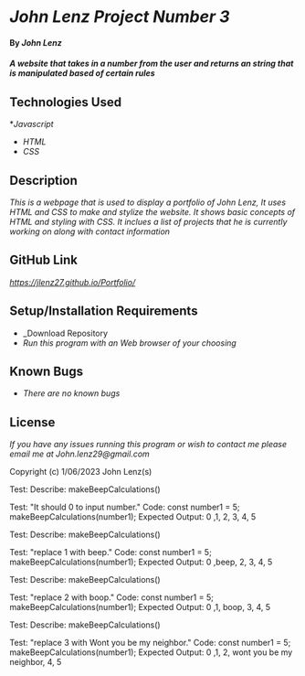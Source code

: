 # _John Lenz Project Number 3_

#### By _**John Lenz**_

#### _A website that takes in a number from the user and returns an string that is manipulated based of certain rules_

## Technologies Used
*_Javascript_
* _HTML_
* _CSS_


## Description

_This is a webpage that is used to display a portfolio of John Lenz, It uses HTML and CSS to make and stylize the website. It shows basic concepts of HTML and styling with CSS. It inclues a list of projects that he is currently working on along with contact information_

## GitHub Link
_https://jlenz27.github.io/Portfolio/_

## Setup/Installation Requirements
* _Download Repository
* _Run this program with an Web browser of your choosing_


## Known Bugs

* _There are no known bugs_


## License


_If you have any issues running this program or wish to contact me please email me at John.lenz29@gmail.com_

Copyright (c) 1/06/2023 John Lenz(s)


Test:
Describe: makeBeepCalculations()

Test: "It should 0 to input number."
Code:
const number1 = 5;
makeBeepCalculations(number1);
Expected Output: 0 ,1, 2, 3, 4, 5


Test:
Describe: makeBeepCalculations()

Test: "replace 1 with beep."
Code:
const number1 = 5;
makeBeepCalculations(number1);
Expected Output: 0 ,beep, 2, 3, 4, 5

Test:
Describe: makeBeepCalculations()

Test: "replace 2 with boop."
Code:
const number1 = 5;
makeBeepCalculations(number1);
Expected Output: 0 ,1, boop, 3, 4, 5

Test:
Describe: makeBeepCalculations()

Test: "replace 3 with Wont you be my neighbor."
Code:
const number1 = 5;
makeBeepCalculations(number1);
Expected Output: 0 ,1, 2, wont you be my neighbor, 4, 5